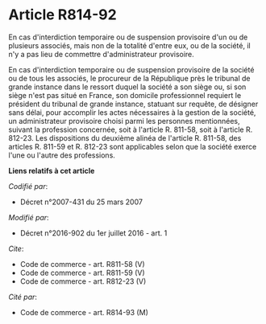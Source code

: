 # Article R814-92

En cas d'interdiction temporaire ou de suspension provisoire d'un ou de plusieurs associés, mais non de la totalité d'entre
eux, ou de la société, il n'y a pas lieu de commettre d'administrateur provisoire. 

En cas d'interdiction temporaire ou de suspension provisoire de la société ou de tous les associés, le procureur de la
République près le tribunal de grande instance dans le ressort duquel la société a son siège ou, si son siège n'est pas situé
en France, son domicile professionnel requiert le président du tribunal de grande instance, statuant sur requête, de désigner
sans délai, pour accomplir les actes nécessaires à la gestion de la société, un administrateur provisoire choisi parmi les
personnes mentionnées, suivant la profession concernée, soit à l'article R. 811-58, soit à l'article R. 812-23. Les
dispositions du deuxième alinéa de l'article R. 811-58, des articles R. 811-59 et R. 812-23 sont applicables selon que la
société exerce l'une ou l'autre des professions.

**Liens relatifs à cet article**

_Codifié par_:

  - Décret n°2007-431 du 25 mars 2007

_Modifié par_:

  - Décret n°2016-902 du 1er juillet 2016 - art. 1

_Cite_:

  - Code de commerce - art. R811-58 (V)
  - Code de commerce - art. R811-59 (V)
  - Code de commerce - art. R812-23 (V)

_Cité par_:

  - Code de commerce - art. R814-93 (M)
